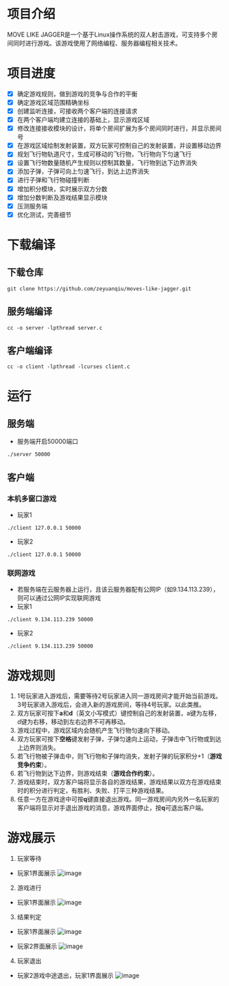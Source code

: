 # 项目介绍
MOVE LIKE JAGGER是一个基于Linux操作系统的双人射击游戏，可支持多个房间同时进行游戏。该游戏使用了网络编程、服务器编程相关技术。

# 项目进度
- [X] 确定游戏规则，做到游戏的竞争与合作的平衡
- [X] 确定游戏区域范围精确坐标
- [X] 创建监听连接，可接收两个客户端的连接请求
- [X] 在两个客户端均建立连接的基础上，显示游戏区域
- [X] 修改连接接收模块的设计，将单个房间扩展为多个房间同时进行，并显示房间号
- [X] 在游戏区域绘制发射装置，双方玩家可控制自己的发射装置，并设置移动边界
- [X] 规划飞行物轨道尺寸，生成可移动的飞行物，飞行物向下匀速飞行
- [X] 设置飞行物数量随机产生规则以控制其数量，飞行物到达下边界消失
- [X] 添加子弹，子弹可向上匀速飞行，到达上边界消失
- [X] 进行子弹和飞行物碰撞判断
- [X] 增加积分模块，实时展示双方分数
- [X] 增加分数判断及游戏结果显示模块
- [X] 压测服务端
- [X] 优化测试，完善细节

# 下载编译
## 下载仓库
```
git clone https://github.com/zeyuanqiu/moves-like-jagger.git
```
## 服务端编译
```
cc -o server -lpthread server.c
```
## 客户端编译
```
cc -o client -lpthread -lcurses client.c
```

# 运行
## 服务端
* 服务端开启50000端口
```
./server 50000
```
## 客户端
### 本机多窗口游戏
* 玩家1
```
./client 127.0.0.1 50000
```
* 玩家2
```
./client 127.0.0.1 50000
```
### 联网游戏
* 若服务端在云服务器上运行，且该云服务器配有公网IP（如9.134.113.239），则可以通过公网IP实现联网游戏
* 玩家1
```
./client 9.134.113.239 50000
```
* 玩家2
```
./client 9.134.113.239 50000
```

# 游戏规则
1. 1号玩家进入游戏后，需要等待2号玩家进入同一游戏房间才能开始当前游戏。3号玩家进入游戏后，会进入新的游戏房间，等待4号玩家。以此类推。
2. 双方玩家可按下**a**和**d**（英文小写模式）键控制自己的发射装置，a键为左移，d键为右移，移动到左右边界不可再移动。
3. 游戏过程中，游戏区域内会随机产生飞行物匀速向下移动。
4. 双方玩家可按下**空格**键发射子弹，子弹匀速向上运动，子弹击中飞行物或到达上边界则消失。
5. 若飞行物被子弹击中，则飞行物和子弹均消失，发射子弹的玩家积分+1（**游戏竞争约束**）。
6. 若飞行物到达下边界，则游戏结束（**游戏合作约束**）。
7. 游戏结束时，双方客户端将显示各自的游戏结果，游戏结果以双方在游戏结束时的积分进行判定，有胜利、失败、打平三种游戏结果。
8. 任意一方在游戏途中可按**q**键直接退出游戏。同一游戏房间内另外一名玩家的客户端将显示对手退出游戏的消息，游戏界面停止，按**q**可退出客户端。

# 游戏展示
1. 玩家等待
* 玩家1界面展示
![image](https://github.com/chinachinachina/moves-like-jagger/blob/master/IMG/pic-1.png)

2. 游戏进行
* 玩家1界面展示
![image](https://github.com/chinachinachina/moves-like-jagger/blob/master/IMG/pic-2.png)

3. 结果判定
* 玩家1界面展示
![image](https://github.com/chinachinachina/moves-like-jagger/blob/master/IMG/pic-4.png)

* 玩家2界面展示
![image](https://github.com/chinachinachina/moves-like-jagger/blob/master/IMG/pic-5.png)

4. 玩家退出
* 玩家2游戏中途退出，玩家1界面展示
![image](https://github.com/chinachinachina/moves-like-jagger/blob/master/IMG/pic-6.png)
